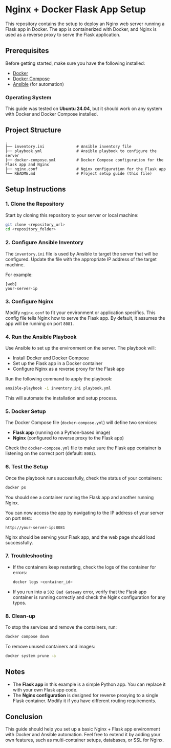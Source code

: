 
# Nginx + Docker Flask App Setup

This repository contains the setup to deploy an Nginx web server running a Flask app in Docker. The app is containerized with Docker, and Nginx is used as a reverse proxy to serve the Flask application.

## Prerequisites

Before getting started, make sure you have the following installed:

- [Docker](https://www.docker.com/get-started)
- [Docker Compose](https://docs.docker.com/compose/install/)
- [Ansible](https://www.ansible.com/) (for automation)

### Operating System

This guide was tested on **Ubuntu 24.04**, but it should work on any system with Docker and Docker Compose installed.

## Project Structure

```
.
├── inventory.ini              # Ansible inventory file
├── playbook.yml               # Ansible playbook to configure the server
├── docker-compose.yml         # Docker Compose configuration for the Flask app and Nginx
├── nginx.conf                 # Nginx configuration for the Flask app
└── README.md                  # Project setup guide (this file)
```

## Setup Instructions

### 1. Clone the Repository

Start by cloning this repository to your server or local machine:

```bash
git clone <repository_url>
cd <repository_folder>
```

### 2. Configure Ansible Inventory

The `inventory.ini` file is used by Ansible to target the server that will be configured. Update the file with the appropriate IP address of the target machine. 

For example:
```
[web]
your-server-ip
```

### 3. Configure Nginx

Modify `nginx.conf` to fit your environment or application specifics. This config file tells Nginx how to serve the Flask app. By default, it assumes the app will be running on port `8081`.

### 4. Run the Ansible Playbook

Use Ansible to set up the environment on the server. The playbook will:

- Install Docker and Docker Compose
- Set up the Flask app in a Docker container
- Configure Nginx as a reverse proxy for the Flask app

Run the following command to apply the playbook:

```bash
ansible-playbook -i inventory.ini playbook.yml
```

This will automate the installation and setup process.

### 5. Docker Setup

The Docker Compose file (`docker-compose.yml`) will define two services:

- **Flask app** (running on a Python-based image)
- **Nginx** (configured to reverse proxy to the Flask app)

Check the `docker-compose.yml` file to make sure the Flask app container is listening on the correct port (default: `8081`).

### 6. Test the Setup

Once the playbook runs successfully, check the status of your containers:

```bash
docker ps
```

You should see a container running the Flask app and another running Nginx.

You can now access the app by navigating to the IP address of your server on port `8081`:

```
http://your-server-ip:8081
```

Nginx should be serving your Flask app, and the web page should load successfully.

### 7. Troubleshooting

- If the containers keep restarting, check the logs of the container for errors:
  ```bash
  docker logs <container_id>
  ```
- If you run into a `502 Bad Gateway` error, verify that the Flask app container is running correctly and check the Nginx configuration for any typos.

### 8. Clean-up

To stop the services and remove the containers, run:

```bash
docker compose down
```

To remove unused containers and images:

```bash
docker system prune -a
```

## Notes

- The **Flask app** in this example is a simple Python app. You can replace it with your own Flask app code.
- The **Nginx configuration** is designed for reverse proxying to a single Flask container. Modify it if you have different routing requirements.

## Conclusion

This guide should help you set up a basic Nginx + Flask app environment with Docker and Ansible automation. Feel free to extend it by adding your own features, such as multi-container setups, databases, or SSL for Nginx.

